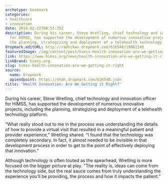 ```yaml
---
archetype: bookmark
categories:
- healthcare
- innovation
date: 2019-02-22T08:53:35Z
description: During his career, Steve Wretling, chief technology and innovation officer
  for HIMSS, has supported the development of numerous innovative projects, including
  the planning, strategizing and deployment of a telehealth technology platform.
dropmark.editURL: http://radhikan.dropmark.com/616548/18062145
featuredImage: /img/content/post/himss-health-innovation-are-we-getting-it-right.jpg
link: https://www.himss.org/news/health-innovation-are-we-getting-it-right
linkBrand: himss.org
slug: himss-health-innovation-are-we-getting-it-right
source:
  name: Dropmark
  apiendpoint: https://shah.dropmark.com/616548.json
title: 'Health Innovation: Are We Getting it Right?'
---
```

During his career, Steve Wretling, chief technology and innovation officer for HIMSS, has supported the development of numerous innovative projects, including the planning, strategizing and deployment of a telehealth technology platform.

“What really stood out to me in the process was understanding the details of how to provide a virtual visit that resulted in a meaningful patient and provider experience,” Wretling shared. “I found that the technology was completely secondary. In fact, it almost needed to be invisible in that development process in order to get to the point of effectively deploying that innovation.”

Although technology is often touted as the spearhead, Wretling is more focused on the bigger picture at play. "The reality is, ideas can come from the technology side, but the real sauce comes from truly understanding the experience you’ll be providing, the process and how it impacts the patient.”

